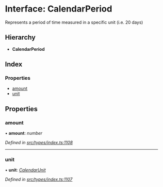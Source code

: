 # Interface: CalendarPeriod

Represents a period of time measured in a specific unit (i.e. 20 days)

## Hierarchy

* **CalendarPeriod**

## Index

### Properties

* [amount](calendarperiod.md#amount)
* [unit](calendarperiod.md#unit)

## Properties

###  amount

• **amount**: *number*

*Defined in [src/types/index.ts:1108](https://github.com/PolymathNetwork/polymesh-sdk/blob/da0f7fd7/src/types/index.ts#L1108)*

___

###  unit

• **unit**: *[CalendarUnit](../enums/calendarunit.md)*

*Defined in [src/types/index.ts:1107](https://github.com/PolymathNetwork/polymesh-sdk/blob/da0f7fd7/src/types/index.ts#L1107)*

